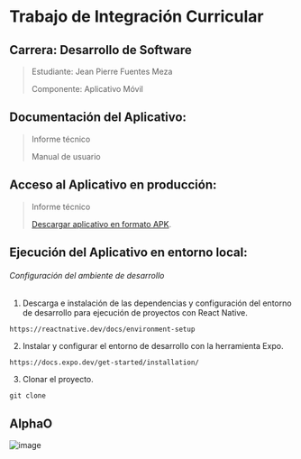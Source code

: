 # Trabajo de Integración Curricular
## Carrera: Desarrollo de Software
 > Estudiante: Jean Pierre Fuentes Meza
 > 
 > Componente: Aplicativo Móvil
## Documentación del Aplicativo:
 > Informe técnico
 > 
 > Manual de usuario
## Acceso al Aplicativo en producción:
 > Informe técnico
 > 
 > [Descargar aplicativo en formato APK](https://epnecuador-my.sharepoint.com/:u:/g/personal/jean_fuentes_epn_edu_ec/EUE2DuSTkKBLsKztB1Uso0UB0VsGtdBkNefbpZ4j0gUjzw?e=jWNXrK).
## Ejecución del Aplicativo en entorno local:
###### Configuración del ambiente de desarrollo
1. Descarga e instalación de las dependencias y configuración del entorno de desarrollo para ejecución de proyectos con React Native.
```
https://reactnative.dev/docs/environment-setup
```
2. Instalar y configurar el entorno de desarrollo con la herramienta Expo.
```
https://docs.expo.dev/get-started/installation/
```
3. Clonar el proyecto.
```
git clone
```


## AlphaO
![image](https://user-images.githubusercontent.com/74626067/218285846-e07cacbc-015a-425c-a000-06871618c254.png)

